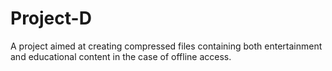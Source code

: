 # Project-D
A project aimed at creating compressed files containing both entertainment and educational content in the case of offline access.
